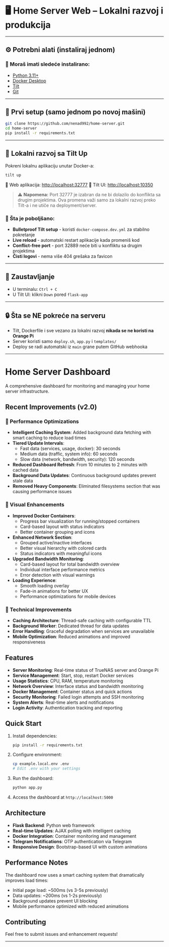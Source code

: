 # 🖥️ Home Server Web – Lokalni razvoj i produkcija

---

## ⚙️ Potrebni alati (instaliraj jednom)

### 📌 Moraš imati sledeće instalirano:

- [Python 3.11+](https://www.python.org/downloads/)
- [Docker Desktop](https://www.docker.com/products/docker-desktop)
- [Tilt](https://docs.tilt.dev/install.html)
- [Git](https://git-scm.com/)

---

## 🧱 Prvi setup (samo jednom po novoj mašini)

```bash
git clone https://github.com/nenad992/home-server.git
cd home-server
pip install -r requirements.txt
```

---

## 🚀 Lokalni razvoj sa Tilt Up

Pokreni lokalnu aplikaciju unutar Docker-a:

```bash
tilt up
```

📍 Web aplikacija: [http://localhost:32777](http://localhost:32777)
📍 Tilt UI: [http://localhost:10350](http://localhost:10350)

> ⚠️ **Napomena:** Port 32777 je izabran da ne bi dolazilo do konflikta sa drugim projektima. Ova promena važi samo za lokalni razvoj preko Tilt-a i ne utiče na deployment/server.

### 🔧 Šta je poboljšano:

- **Bulletproof Tilt setup** - koristi `docker-compose.dev.yml` za stabilno pokretanje
- **Live reload** - automatski restart aplikacije kada promeniš kod
- **Conflict-free port** - port 32889 neće biti u konfliktu sa drugim projektima
- **Čisti logovi** - nema više 404 grešaka za favicon

---

## 🛑 Zaustavljanje

- U terminalu: `Ctrl + C`
- U Tilt UI: klikni `Down` pored `flask-app`

---

## 🔒 Šta se NE pokreće na serveru

- Tilt, Dockerfile i sve vezano za lokalni razvoj **nikada se ne koristi na Orange Pi**
- Server koristi samo `deploy.sh`, `app.py` i `templates/`
- Deploy se radi automatski iz `main` grane putem GitHub webhooka

---

# Home Server Dashboard

A comprehensive dashboard for monitoring and managing your home server infrastructure.

## Recent Improvements (v2.0)

### 🚀 Performance Optimizations

- **Intelligent Caching System**: Added background data fetching with smart caching to reduce load times
- **Tiered Update Intervals**:
  - Fast data (services, usage, docker): 30 seconds
  - Medium data (traffic, system info): 60 seconds
  - Slow data (network, bandwidth, security): 120 seconds
- **Reduced Dashboard Refresh**: From 10 minutes to 2 minutes with cached data
- **Background Data Updates**: Continuous background updates prevent stale data
- **Removed Heavy Components**: Eliminated filesystems section that was causing performance issues

### 🎨 Visual Enhancements

- **Improved Docker Containers**:
  - Progress bar visualization for running/stopped containers
  - Card-based layout with status indicators
  - Better container grouping and icons
- **Enhanced Network Section**:
  - Grouped active/inactive interfaces
  - Better visual hierarchy with colored cards
  - Status indicators with meaningful icons
- **Upgraded Bandwidth Monitoring**:
  - Card-based layout for total bandwidth overview
  - Individual interface performance metrics
  - Error detection with visual warnings
- **Loading Experience**:
  - Smooth loading overlay
  - Fade-in animations for better UX
  - Performance optimizations for mobile devices

### 🔧 Technical Improvements

- **Caching Architecture**: Thread-safe caching with configurable TTL
- **Background Worker**: Dedicated thread for data updates
- **Error Handling**: Graceful degradation when services are unavailable
- **Mobile Optimization**: Reduced animations and improved responsiveness

## Features

- **Server Monitoring**: Real-time status of TrueNAS server and Orange Pi
- **Service Management**: Start, stop, restart Docker services
- **Usage Statistics**: CPU, RAM, temperature monitoring
- **Network Overview**: Interface status and bandwidth monitoring
- **Docker Management**: Container status and quick actions
- **Security Monitoring**: Failed login attempts and SSH monitoring
- **System Alerts**: Real-time alerts and notifications
- **Login Activity**: Authentication tracking and reporting

## Quick Start

1. Install dependencies:

   ```bash
   pip install -r requirements.txt
   ```

2. Configure environment:

   ```bash
   cp example.local.env .env
   # Edit .env with your settings
   ```

3. Run the dashboard:

   ```bash
   python app.py
   ```

4. Access the dashboard at `http://localhost:5000`

## Architecture

- **Flask Backend**: Python web framework
- **Real-time Updates**: AJAX polling with intelligent caching
- **Docker Integration**: Container monitoring and management
- **Telegram Notifications**: OTP authentication via Telegram
- **Responsive Design**: Bootstrap-based UI with custom animations

## Performance Notes

The dashboard now uses a smart caching system that dramatically improves load times:

- Initial page load: ~500ms (vs 3-5s previously)
- Data updates: ~200ms (vs 1-2s previously)
- Background updates prevent UI blocking
- Mobile performance optimized with reduced animations

## Contributing

Feel free to submit issues and enhancement requests!

---
